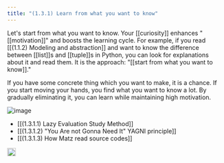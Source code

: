 ```yaml
---
title: "(1.3.1) Learn from what you want to know"
---
```


Let's start from what you want to know. Your [[curiosity]] enhances "[[motivation]]" and boosts the learning cycle. For example, if you read [[(1.1.2) Modeling and abstraction]] and want to know the difference between [[list]]s and [[tuple]]s in Python, you can look for explanations about it and read them. It is the approach: "[[start from what you want to know]]."

If you have some concrete thing which you want to make, it is a chance. If you start moving your hands, you find what you want to know a lot. By gradually eliminating it, you can learn while maintaining high motivation.

![image](https://gyazo.com/f9ac5728b0c2fa9bda48fcaa9cad188d/thumb/1000)

- [[(1.3.1.1) Lazy Evaluation Study Method]]
- [[(1.3.1.2) "You Are not Gonna Need It" YAGNI principle]]
- [[(1.3.1.3) How Matz read source codes]]

<img src='https://scrapbox.io/api/pages/nishio-en/en/icon' alt='en.icon' height="19.5"/>